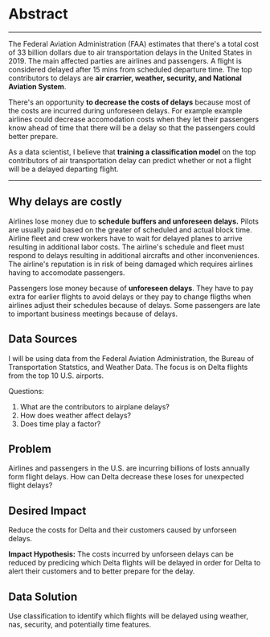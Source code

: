 # Abstract

------------

The Federal Aviation Administration (FAA) estimates that there's a total cost of 33 billion dollars due to air transportation delays in the United States in 2019. The main affected parties are airlines and passengers. A flight is considered delayed after 15 mins from scheduled departure time. The top contributors to delays are **air crarrier, weather, security, and National Aviation System**. 

There's an opportunity **to decrease the costs of delays** because most of the costs are incurred during unforeseen delays. For example example airlines could decrease accomodation costs when they let their passengers know ahead of time that there will be a delay so that the passengers could better prepare.

As a data scientist, I believe that **training a classification model**  on the top contributors of air transportation delay can predict whether or not a flight will be a delayed departing flight.


------------



## Why delays are costly

Airlines lose money due to **schedule buffers and unforeseen delays.** Pilots are usually paid based on the greater of scheduled and actual block time. Airline fleet and crew workers have to wait for delayed planes to arrive resulting in additional labor costs. The airline's schedule and fleet must respond to delays resulting in additional aircrafts and other inconveniences. The airline's reputation is in risk of being damaged which requires airlines having to accomodate passengers. 

Passengers lose money because of **unforeseen delays**. They have to pay extra for earlier flights to avoid delays or they pay to change fligths when airlines adjust their schedules because of delays. Some passengers are late to important business meetings because of delays. 

## Data Sources

I will be using data from the Federal Aviation Administration, the Bureau of Transportation Statstics, and Weather Data. The focus is on Delta flights from the top 10 U.S. airports. 

Questions: 

1. What are the contributors to airplane delays?  
2. How does weather affect delays?
3. Does time play a factor?

## Problem

Airlines and passengers in the U.S. are incurring billions of losts annually form flight delays. How can Delta decrease these loses for unexpected flight delays?
<!--more-->


## Desired Impact

Reduce the costs for Delta and their customers caused by unforseen delays. 

**Impact Hypothesis:** The costs incurred by unforseen delays can be reduced by predicing which Delta flights will be delayed  in order for Delta to alert their customers and to better prepare for the delay. 

## Data Solution 

Use classification to identify which flights will be delayed using weather, nas, security, and potentially time features. 


